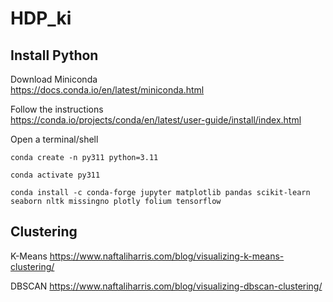 # HDP_ki

## Install Python

Download  Miniconda  
<https://docs.conda.io/en/latest/miniconda.html>

Follow the instructions  
<https://conda.io/projects/conda/en/latest/user-guide/install/index.html>

Open a terminal/shell

`conda create -n py311 python=3.11`

`conda activate py311`

`conda install -c conda-forge jupyter matplotlib pandas scikit-learn seaborn nltk missingno plotly folium tensorflow`

## Clustering

K-Means <https://www.naftaliharris.com/blog/visualizing-k-means-clustering/>

DBSCAN <https://www.naftaliharris.com/blog/visualizing-dbscan-clustering/>
